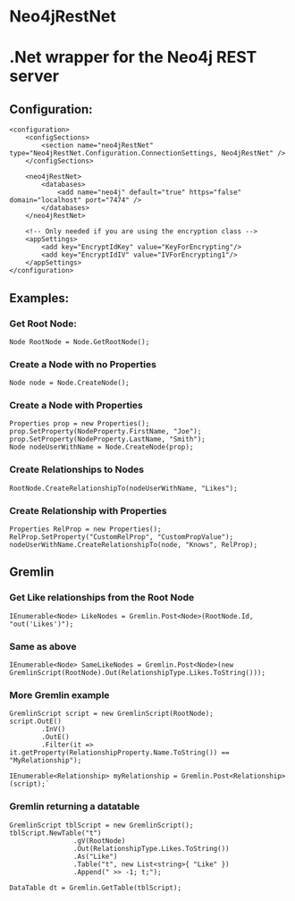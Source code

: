 # Neo4jRestNet
# .Net wrapper for the Neo4j REST server
## Configuration:
    <configuration>
        <configSections>
    		<section name="neo4jRestNet" type="Neo4jRestNet.Configuration.ConnectionSettings, Neo4jRestNet" />
    	</configSections>
    
    	<neo4jRestNet>
    		<databases>
    			<add name="neo4j" default="true" https="false" domain="localhost" port="7474" />
    		</databases>
    	</neo4jRestNet>
    
        <!-- Only needed if you are using the encryption class -->    
    	<appSettings>
    		<add key="EncryptIdKey" value="KeyForEncrypting"/>
    		<add key="EncryptIdIV" value="IVForEncrypting1"/>
    	</appSettings>
    </configuration>

## Examples:
### Get Root Node:
    Node RootNode = Node.GetRootNode();
### Create a Node with no Properties 
    Node node = Node.CreateNode();

### Create a Node with Properties
    Properties prop = new Properties();
    prop.SetProperty(NodeProperty.FirstName, "Joe");
    prop.SetProperty(NodeProperty.LastName, "Smith");
    Node nodeUserWithName = Node.CreateNode(prop);

### Create Relationships to Nodes
    RootNode.CreateRelationshipTo(nodeUserWithName, "Likes");

### Create Relationship with Properties
    Properties RelProp = new Properties();
    RelProp.SetProperty("CustomRelProp", "CustomPropValue");
    nodeUserWithName.CreateRelationshipTo(node, "Knows", RelProp);

## Gremlin 
### Get Like relationships from the Root Node
    IEnumerable<Node> LikeNodes = Gremlin.Post<Node>(RootNode.Id, "out('Likes')");

### Same as above
    IEnumerable<Node> SameLikeNodes = Gremlin.Post<Node>(new GremlinScript(RootNode).Out(RelationshipType.Likes.ToString()));

### More Gremlin example
    GremlinScript script = new GremlinScript(RootNode);
    script.OutE()
            .InV()
            .OutE()
            .Filter(it => it.getProperty(RelationshipProperty.Name.ToString()) == "MyRelationship");
    
    IEnumerable<Relationship> myRelationship = Gremlin.Post<Relationship>(script);`

### Gremlin returning a datatable
    GremlinScript tblScript = new GremlinScript();
    tblScript.NewTable("t")
                    .gV(RootNode)   
                    .Out(RelationshipType.Likes.ToString())
                    .As("Like")
                    .Table("t", new List<string>{ "Like" })
                    .Append(" >> -1; t;");
    
    DataTable dt = Gremlin.GetTable(tblScript);

